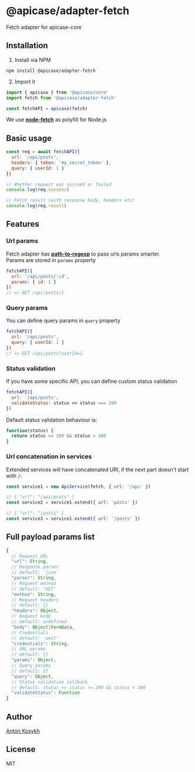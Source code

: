 # @apicase/adapter-fetch

Fetch adapter for apicase-core

## Installation

1. Install via NPM

```
npm install @apicase/adapter-fetch
```

2. Import it

```javascript
import { apicase } from '@apicase/core'
import fetch from '@apicase/adapter-fetch'

const fetchAPI = apicase(fetch)
```

We use [**node-fetch**](https://www.npmjs.com/package/node-fetch) as polyfill for Node.js

## Basic usage

```javascript
const req = await fetchAPI({
  url: '/api/posts',
  headers: { token: 'my_secret_token' },
  query: { userId: 1 }
})

// Whether request was succeed or failed
console.log(req.success)

// Fetch result (with response body, headers etc)
console.log(req.result)
```

## Features

### Url params

Fetch adapter has [**path-to-regexp**](https://github.com/pillarjs/path-to-regexp) to pass urls params smarter.  
Params are stored in `params` property

```javascript
fetchAPI({
  url: '/api/posts/:id',
  params: { id: 1 }
})
// => GET /api/posts/1
```

### Query params

You can define query params in `query` property

```javascript
fetchAPI({
  url: '/api/posts',
  query: { userId: 1 }
})
// => GET /api/posts?userId=1
```

### Status validation

If you have some specific API, you can define custom status validation

```javascript
fetchAPI({
  url: '/api/posts',
  validateStatus: status => status === 200
})
```

Default status validation behaviour is:

```javascript
function(status) {
  return status >= 200 && status < 300
}
```

### Url concatenation in services

Extended services will have concatenated URI, if the next part doesn't start with `/`:

```javascript
const service1 = new ApiService(fetch, { url: '/api' })

// { "url": "/api/posts" }
const service2 = service1.extend({ url: 'posts' })

// { "url": "/posts" }
const service3 = service1.extend({ url: '/posts' })
```

## Full payload params list

```javascript
{
  // Request URL
  "url": String,
  // Response parser
  // default: 'json'
  "parser": String,
  // Request method
  // default: 'GET'
  "method": String,
  // Request headers
  // default: {}
  "headers": Object,
  // Request body
  // default: undefined
  "body": Object|FormData,
  // Credentials
  // default: 'omit'
  "credentials": String,
  // URL params
  // default: {}
  "params": Object,
  // Query params
  // default: {}
  "query": Object,
  // Status validation callback
  // default: status => status >= 200 && status < 300
  "validateStatus": Function
}
```

## Author

[Anton Kosykh](https://github.com/Kelin2025)

## License

MIT
